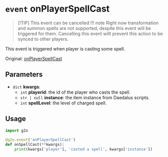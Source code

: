 # `event` onPlayerSpellCast
> [!TIP] This event can be cancelled
!!! note
    Right now transformation and summon spells are not supported, despite this event will be triggered for them. Cancelling this event willl prevent this action to be synced to other players.
    
This event is triggered when player is casting some spell.

Original: [onPlayerSpellCast](https://gothicmultiplayerteam.gitlab.io/docs/0.3.0/script-reference/server-events/player/onPlayerSpellCast/)

## Parameters
* `dict` **kwargs**:
    * `int` **playerid**: the id of the player who casts the spell.
    * `str | null` **instance**: the item instance from Daedalus scripts.
    * `int` **spellLevel**: the level of charged spell.
    
## Usage
```python
import g2o
        
@g2o.event('onPlayerSpellCast')
def onSpellCast(**kwargs):
    print(kwargs['player'], 'casted a spell', kwargs['instance'])
```